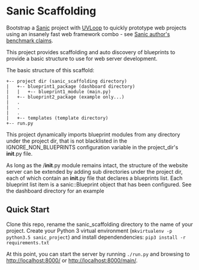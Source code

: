 # Sanic Scaffolding
Bootstrap a [Sanic](https://github.com/channelcat/sanic) project with [UVLoop](https://github.com/MagicStack/uvloop) to quickly prototype web projects using an insanely fast web framework combo - see [Sanic author's benchmark claims](https://github.com/channelcat/sanic#benchmarks).

This project provides scaffolding and auto discovery of blueprints to provide a basic structure to use for web server development.

The basic structure of this scaffold:

```
+-- project dir (sanic_scaffolding directory)
|   +-- blueprint1_package (dashboard directory)
|   |   +-- blueprint1_module (main.py)
|   +-- blueprint2_package (example only...)
|   .
|   .
|   .
|   +-- templates (template directory)
+-- run.py
```

This project dynamically imports blueprint modules from any directory under the project dir, that is not blacklisted in the IGNORE_NON_BLUEPRINTS configuration variable in the project_dir's __init__.py file.

As long as the <project dir>/__init__.py module remains intact, the structure of the website server can be extended by adding sub directories under the project dir, each of which contain an __init__.py file that declares a blueprints list. Each blueprint list item is a sanic::Blueprint object that has been configured. See the dashboard directory for an example

## Quick Start
Clone this repo, rename the sanic_scaffolding directory to the name of your project. Create your Python 3 virtual environment (`mkvirtualenv -p python3.5 sanic_project`) and install dependendencies: `pip3 install -r requirements.txt`

At this point, you can start the server by running `./run.py` and browsing to [http://localhost:8000/](http://localhost:8000) or [http://localhost:8000/main/](http://localhost:8000/main/).
